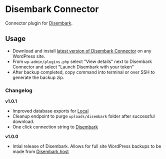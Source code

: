 # Disembark Connector

Connector plugin for [Disembark](https://disembark.host).

## Usage

- Download and install [latest version of Disembark Connector](https://github.com/DisembarkHost/disembark-connector/releases) on any WordPress site.
- From `wp-admin/plugins.php` select "View details" next to Disembark Connector and select "Launch Disembark with your token"
- After backup completed, copy command into terminal or over SSH to generate the backup zip.

### Changelog

**v1.0.1**
- Improved database exports for [Local](https://localwp.com)
- Cleanup endpoint to purge `uploads/disembark` folder after successful download.
- One click connection string to [Disembark](https://disembark.host)

**v1.0.0**
- Intial release of Disembark. Allows for full site WordPress backups to be made from [Disembark.host](Disembark.host)
